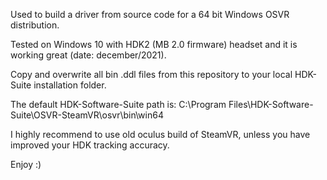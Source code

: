 Used to build a driver from source code for a 64 bit Windows OSVR distribution.

Tested on Windows 10 with HDK2 (MB 2.0 firmware) headset and it is working great (date: december/2021).

Copy and overwrite all bin .ddl files from this repository to your local HDK-Suite installation folder.

The default HDK-Software-Suite path is: C:\Program Files\HDK-Software-Suite\OSVR-SteamVR\osvr\bin\win64

I highly recommend to use old oculus build of SteamVR, unless you have improved your HDK tracking accuracy.

Enjoy :)